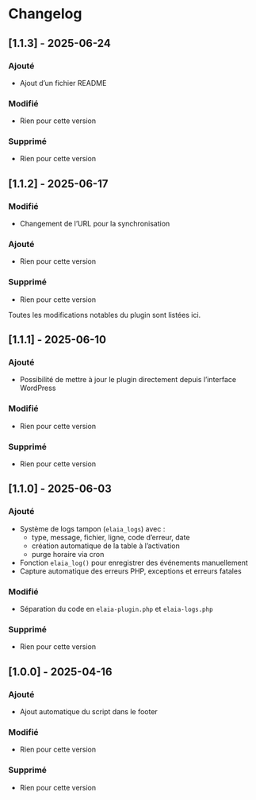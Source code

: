 # Changelog
## [1.1.3] - 2025-06-24
### Ajouté
- Ajout d’un fichier README

### Modifié
- Rien pour cette version

### Supprimé
- Rien pour cette version

## [1.1.2] - 2025-06-17
### Modifié
- Changement de l’URL pour la synchronisation

### Ajouté
- Rien pour cette version

### Supprimé
- Rien pour cette version


Toutes les modifications notables du plugin sont listées ici.
## [1.1.1] - 2025-06-10
### Ajouté
- Possibilité de mettre à jour le plugin directement depuis l’interface WordPress

### Modifié
- Rien pour cette version

### Supprimé
- Rien pour cette version

## [1.1.0] - 2025-06-03
### Ajouté
- Système de logs tampon (`elaia_logs`) avec :
  - type, message, fichier, ligne, code d’erreur, date
  - création automatique de la table à l’activation
  - purge horaire via cron
- Fonction `elaia_log()` pour enregistrer des événements manuellement
- Capture automatique des erreurs PHP, exceptions et erreurs fatales

### Modifié
- Séparation du code en `elaia-plugin.php` et `elaia-logs.php`

### Supprimé
- Rien pour cette version


## [1.0.0] - 2025-04-16
### Ajouté
- Ajout automatique du script dans le footer

### Modifié
- Rien pour cette version

### Supprimé
- Rien pour cette version
